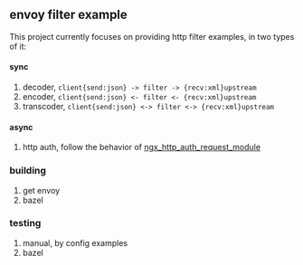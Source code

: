 ## envoy filter example

This project currently focuses on providing http filter examples, in two types
of it:

#### sync

1. decoder, `client{send:json} -> filter -> {recv:xml}upstream`
2. encoder, `client{send:json} <- filter <- {recv:xml}upstream`
3. transcoder, `client{send:json} <-> filter <-> {recv:xml}upstream`

#### async

1. http auth, follow the behavior of [ngx_http_auth_request_module](http://nginx.org/en/docs/http/ngx_http_auth_request_module.html)

### building

1. get envoy
2. bazel


### testing

1. manual, by config examples
2. bazel
